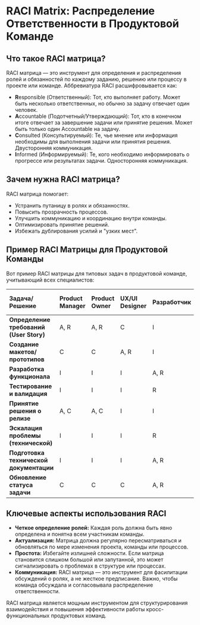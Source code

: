 # RACI Matrix: Распределение Ответственности в Продуктовой Команде

## Что такое RACI матрица?

RACI матрица — это инструмент для определения и распределения ролей и обязанностей по каждому заданию, решению или процессу в проекте или команде. Аббревиатура RACI расшифровывается как:

*   **R**esponsible (Ответственный): Тот, кто выполняет работу. Может быть несколько ответственных, но обычно за задачу отвечает один человек.
*   **A**ccountable (Подотчетный/Утверждающий): Тот, кто в конечном итоге отвечает за завершение задачи или принятие решения. Может быть только один Accountable на задачу.
*   **C**onsulted (Консультируемый): Те, чье мнение или информация необходимы для выполнения задачи или принятия решения. Двусторонняя коммуникация.
*   **I**nformed (Информируемый): Те, кого необходимо информировать о прогрессе или результатах задачи. Односторонняя коммуникация.

## Зачем нужна RACI матрица?

RACI матрица помогает:
*   Устранить путаницу в ролях и обязанностях.
*   Повысить прозрачность процессов.
*   Улучшить коммуникацию и координацию внутри команды.
*   Оптимизировать принятие решений.
*   Избежать дублирования усилий и "узких мест".

## Пример RACI Матрицы для Продуктовой Команды

Вот пример RACI матрицы для типовых задач в продуктовой команде, учитывающий всех специалистов:

| Задача/Решение | **Product Manager** | **Product Owner** | **UX/UI Designer** | **Разработчик** | **QA Specialist** | **Product Marketing Manager** | **Data Analyst** | **Growth Manager** | **CPO** | **Бизнес-аналитик** | **Project Manager** | **Customer Success Manager** |
|:---------------|:--------------------|:------------------|:-------------------|:----------------|:------------------|:------------------------------|:-----------------|:-------------------|:--------|:--------------------|:--------------------|:-----------------------------|
| **Определение требований (User Story)** | A, R | A, R | C | I | C | C | C | C | A, C | A, R | C, I | C |
| **Создание макетов/прототипов** | C | C | A, R | I | I | I | I | I | I | C | I | I |
| **Разработка функционала** | I | I | I | A, R | C | I | I | I | I | I | I | I |
| **Тестирование и валидация** | I | I | I | R | A, R | I | I | I | I | C | I | I |
| **Принятие решения о релизе** | A, C | A, C | I | I | R | C, I | C, I | C, I | A | I | C, I | I |
| **Эскалация проблемы (технической)** | I | I | I | R | C | I | I | I | C, I | I | A, R | R |
| **Подготовка технической документации** | I | I | I | A, R | C | I | I | I | I | C | I | I |
| **Обновление статуса задачи** | C | C | C | A, R | C | I | I | I | I | C | A, R | I |

## Ключевые аспекты использования RACI

*   **Четкое определение ролей:** Каждая роль должна быть явно определена и понятна всем участникам команды.
*   **Актуализация:** Матрица должна регулярно пересматриваться и обновляться по мере изменения проекта, команды или процессов.
*   **Простота:** Избегайте излишней сложности. Если матрица становится слишком большой или запутанной, это может сигнализировать о проблемах в структуре или процессах.
*   **Коммуникация:** RACI матрица — это инструмент для фасилитации обсуждений о ролях, а не жесткое предписание. Важно, чтобы команда обсуждала и согласовывала распределение ответственности.

RACI матрица является мощным инструментом для структурирования взаимодействия и повышения эффективности работы кросс-функциональных продуктовых команд. 
